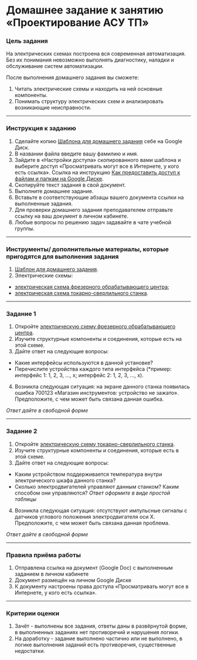 # Домашнее задание к занятию «Проектирование АСУ ТП»

### Цель задания

На электрических схемах построена вся современная автоматизация. Без их понимания невозможно выполнять диагностику, наладки и обслуживание систем автоматизации.

После выполнения домашнего задания вы сможете:

1. Читать электрические схемы и находить на ней основные компоненты.
2. Понимать структуру электрических схем и анализировать возникающие неисправности.

------

### Инструкция к заданию

1. Сделайте копию [Шаблона для домашнего задания](https://u.netology.ru/backend/uploads/lms/content_assets/file/1477/%D0%A8%D0%B0%D0%B1%D0%BB%D0%BE%D0%BD_%D0%B4%D0%BB%D1%8F_%D0%B4%D0%BE%D0%BC%D0%B0%D1%88%D0%BD%D0%B5%D0%B3%D0%BE_%D0%B7%D0%B0%D0%B4%D0%B0%D0%BD%D0%B8%D1%8F__%D0%9F%D1%80%D0%BE%D0%B5%D0%BA%D1%82%D0%B8%D1%80%D0%BE%D0%B2%D0%B0%D0%BD%D0%B8%D0%B5_%D0%90%D0%A1%D0%A3_%D0%A2%D0%9F__-_%D0%A4%D0%B0%D0%BC%D0%B8%D0%BB%D0%B8%D1%8F_%D0%98%D0%BC%D1%8F__%D0%A1%D0%94%D0%95%D0%9B%D0%90%D0%99%D0%A2%D0%95_%D0%9A%D0%9E%D0%9F%D0%98%D0%AE_.docx) себе на Google Диск.
2. В названии файла введите вашу фамилию и имя.
3. Зайдите в «Настройки доступа» скопированного вами шаблона и выберите доступ «Просматривать могут все в Интернете, у кого есть ссылка». Ссылка на инструкцию [Как предоставить доступ к файлам и папкам на Google Диске](https://support.google.com/docs/answer/2494822?hl=ru&co=GENIE.Platform%3DDesktop).
4. Скопируйте текст задания в свой документ.
5. Выполните домашнее задание.
6. Вставьте в соответствующие абзацы вашего документа ссылки на выполненные задания.
7. Для проверки домашнего задания преподавателем отправьте ссылку на ваш документ в личном кабинете.
8. Любые вопросы по решению задач задавайте в чате учебной группы.

------

### Инструменты/ дополнительные материалы, которые пригодятся для выполнения задания

1. [Шаблон для домашнего задания](https://u.netology.ru/backend/uploads/lms/content_assets/file/1477/%D0%A8%D0%B0%D0%B1%D0%BB%D0%BE%D0%BD_%D0%B4%D0%BB%D1%8F_%D0%B4%D0%BE%D0%BC%D0%B0%D1%88%D0%BD%D0%B5%D0%B3%D0%BE_%D0%B7%D0%B0%D0%B4%D0%B0%D0%BD%D0%B8%D1%8F__%D0%9F%D1%80%D0%BE%D0%B5%D0%BA%D1%82%D0%B8%D1%80%D0%BE%D0%B2%D0%B0%D0%BD%D0%B8%D0%B5_%D0%90%D0%A1%D0%A3_%D0%A2%D0%9F__-_%D0%A4%D0%B0%D0%BC%D0%B8%D0%BB%D0%B8%D1%8F_%D0%98%D0%BC%D1%8F__%D0%A1%D0%94%D0%95%D0%9B%D0%90%D0%99%D0%A2%D0%95_%D0%9A%D0%9E%D0%9F%D0%98%D0%AE_.docx).
2. Электрические схемы:
- [электрическая схема фрезерного обрабатывающего центра](https://u.netology.ru/backend/uploads/lms/content_assets/file/1478/%D0%AD%D0%BB%D0%B5%D0%BA%D1%82%D1%80%D0%B8%D1%87%D0%B5%D1%81%D0%BA%D0%B0%D1%8F_%D1%81%D1%85%D0%B5%D0%BC%D0%B0_%D1%84%D1%80%D0%B5%D0%B7%D0%B5%D1%80%D0%BD%D0%BE%D0%B3%D0%BE_%D0%BE%D0%B1%D1%80%D0%B0%D0%B1%D0%B0%D1%82%D1%8B%D0%B2%D0%B0%D1%8E%D1%89%D0%B5%D0%B3%D0%BE_%D1%86%D0%B5%D0%BD%D1%82%D1%80%D0%B0.pdf);
- [электрическая схема токарно-сверлильного станка](https://u.netology.ru/backend/uploads/lms/content_assets/file/1479/%D0%AD%D0%BB%D0%B5%D0%BA%D1%82%D1%80%D0%B8%D1%87%D0%B5%D1%81%D0%BA%D0%B0%D1%8F_%D1%81%D1%85%D0%B5%D0%BC%D0%B0_%D1%82%D0%BE%D0%BA%D0%B0%D1%80%D0%BD%D0%BE-%D1%81%D0%B2%D0%B5%D1%80%D0%BB%D0%B8%D0%BB%D1%8C%D0%BD%D0%BE%D0%B3%D0%BE_%D1%81%D1%82%D0%B0%D0%BD%D0%BA%D0%B0.pdf).

------

### Задание 1

1. Откройте [электрическую схему фрезерного обрабатывающего центра](https://u.netology.ru/backend/uploads/lms/content_assets/file/1478/%D0%AD%D0%BB%D0%B5%D0%BA%D1%82%D1%80%D0%B8%D1%87%D0%B5%D1%81%D0%BA%D0%B0%D1%8F_%D1%81%D1%85%D0%B5%D0%BC%D0%B0_%D1%84%D1%80%D0%B5%D0%B7%D0%B5%D1%80%D0%BD%D0%BE%D0%B3%D0%BE_%D0%BE%D0%B1%D1%80%D0%B0%D0%B1%D0%B0%D1%82%D1%8B%D0%B2%D0%B0%D1%8E%D1%89%D0%B5%D0%B3%D0%BE_%D1%86%D0%B5%D0%BD%D1%82%D1%80%D0%B0.pdf).
2. Изучите структурные компоненты и соединения, которые есть на этой схеме.
3. Дайте ответ на следующие вопросы:
- Какие интерфейсы используются в данной установке?
- Перечислите устройства каждого типа интерфейса (*пример: интерфейс 1: 1, 2, 3, ..., х; интерфейс 2: 1, 2, 3, ..., х).
4. Возникла следующая ситуация: на экране данного станка появилась ошибка 700123 «Магазин инструментов: устройство не зажато». Предположите, с чем может быть связана данная ошибка.

*Ответ дайте в свободной форме*

------

### Задание 2

1. Откройте [электрическую схему токарно-сверлильного станка](https://u.netology.ru/backend/uploads/lms/content_assets/file/1479/%D0%AD%D0%BB%D0%B5%D0%BA%D1%82%D1%80%D0%B8%D1%87%D0%B5%D1%81%D0%BA%D0%B0%D1%8F_%D1%81%D1%85%D0%B5%D0%BC%D0%B0_%D1%82%D0%BE%D0%BA%D0%B0%D1%80%D0%BD%D0%BE-%D1%81%D0%B2%D0%B5%D1%80%D0%BB%D0%B8%D0%BB%D1%8C%D0%BD%D0%BE%D0%B3%D0%BE_%D1%81%D1%82%D0%B0%D0%BD%D0%BA%D0%B0.pdf).
2. Изучите структурные компоненты и соединения, которые есть в этой схеме.
3. Дайте ответ на следующие вопросы:
- Каким устройством поддерживается температура внутри электрического шкафа данного станка?
- Сколько электродвигателей управляют данным станком? Каким способом они управляются? *Ответ оформите в виде простой таблицы*
4. Возникла следующая ситуация: отсутствуют импульсные сигналы с датчиков углового положения электродвигателя оси Х. Предположите, с чем может быть связана данная проблема.

*Ответ дайте в свободной форме*

------

### Правила приёма работы


1. Отправлена ссылка на документ (Google Doc) с выполненным заданием в личном кабинете
2. Документ размещён на личном Google Диске
3. К документу настроены права доступа «Просматривать могут все в Интернете, у кого есть ссылка».

------

### Критерии оценки

1. Зачёт - выполнены все задания, ответы даны в развёрнутой форме, в выполненных заданиях нет противоречий и нарушения логики.
2. На доработку - задание выполнено частично или не выполнено, в логике выполнения заданий есть противоречия, существенные недостатки.

